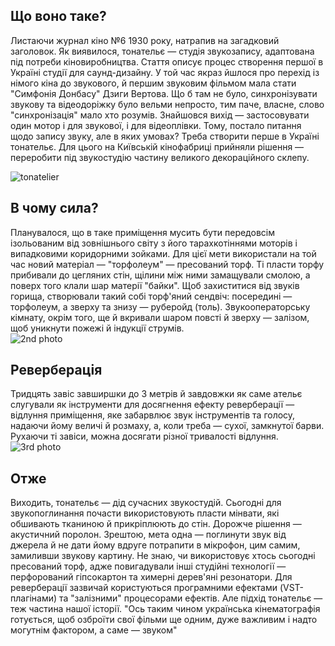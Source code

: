 ## Що воно таке? ##  
Листаючи журнал кіно №6 1930 року, натрапив на загадковий заголовок.
Як виявилося, тонательє — студія звукозапису, адаптована під потреби кіновиробництва. Стаття описує процес створення першої в Україні студії для саунд-дизайну.
У той час якраз йшлося про перехід із німого кіна до звукового, й першим звуковим фільмом мала стати "Симфонія Донбасу" Дзиги Вертова. Що б там не було, синхронізувати 
звукову та відеодоріжку було вельми непросто, тим паче, власне, слово "синхронізація" мало хто розумів. Знайшовся вихід — застосовувати один мотор і для звукової, і для відеоплівки.
Тому, постало питання щодо запису звуку, але в яких умовах? Треба створити перше в Україні тонательє. Для цього на Київській кінофабриці прийняли рішення — переробити під звукостудію частину 
великого декораційного склепу.

![tonatelier](https://raw.githubusercontent.com/oplich/oplich.github.io/master/_posts/images/212.png)

## В чому сила? ##
Планувалося, що в таке приміщення мусить бути передовсім ізольованим від зовнішнього світу з його тарахкотіннями моторів і випадковими коридорними зойками. Для цієї мети 
використали на той час новий матеріал — "торфолеум" — пресований торф. Ті пласти торфу прибивали до цегляних стін, щілини між ними замащували смолою, а поверх того клали шар матерії "байки".
Щоб захиститися від звуків горища, створювали такий собі торф'яний сендвіч: посередині — торфолеум, а зверху та знизу — руберойд (толь).
Звукооператорську кімнату, окрім того, ще й вкривали шаром повсті й зверху — залізом, щоб уникнути пожежі й індукції струмів.  
![2nd photo](https://raw.githubusercontent.com/oplich/oplich.github.io/master/_posts/images/202.png)
## Реверберація ##
Тридцять завіс завширшки до 3 метрів й завдовжки як саме ательє слугували як інструменти для досягнення ефекту реверберації — відлуння приміщення, яке забарвлює звук інструментів 
та голосу, надаючи йому величі й розмаху, а, коли треба — сухої, замкнутої барви. Рухаючи ті завіси, можна досягати різної тривалості відлуння.  
![3rd photo](https://raw.githubusercontent.com/oplich/oplich.github.io/master/_posts/images/203.png)
## Отже ##
Виходить, тонательє — дід сучасних звукостудій. Сьогодні для звукопоглинання почасти використовують  пласти мінвати, які обшивають тканиною й прикріплюють до стін. Дорожче рішення — акустичний поролон. Зрештою, мета одна — поглинути звук від джерела й не дати йому вдруге потрапити в мікрофон, цим самим, замиливши звукову картину. Не знаю, чи використовує хтось сьогодні пресований торф, адже повигадували інші студійні технології — перфорований гіпсокартон та химерні дерев'яні резонатори. Для реверберації зазвичай користуються програмними ефектами (VST-плагінами) та "залізними" процесорами ефектів. Але підхід тонательє — теж частина нашої історії. 
"Ось таким чином українська кінематографія готується, щоб озброїти свої фільми ще одним, дуже важливим і надто могутнім фактором, а саме — звуком"

